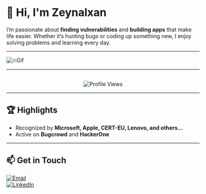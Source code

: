 # 👋 Hi, I'm Zeynalxan

I’m passionate about **finding vulnerabilities** and **building apps** that make life easier. Whether it’s hunting bugs or coding up something new, I enjoy solving problems and learning every day.  

---
![🔥Gif](https://gist.githubusercontent.com/aklerza/d535561cacaa2e766125e5fbb0c0ea8e/raw/26aff9d15d0bca9be247301152f6b08363e7b46b/%25F0%259F%2594%25A5.gif)  

---

## 
<p align="center">
    <img alt="Profile Views" src="https://komarev.com/ghpvc/?username=Zeynalxan&color=blue"/>
</p>


---

## 🏆 Highlights  
- Recognized by **Microsoft, Apple, CERT-EU, Lenovo, and others...**  
- Active on **Bugcrowd** and **HackerOne**  

---

## 📫 Get in Touch  
[![Email](https://img.shields.io/badge/Email-red?logo=gmail)](mailto:zeynalxanquliyev@proton.me)  
[![LinkedIn](https://img.shields.io/badge/LinkedIn-blue?logo=linkedin)]( https://www.linkedin.com/in/zeynalxanquliyev )  
